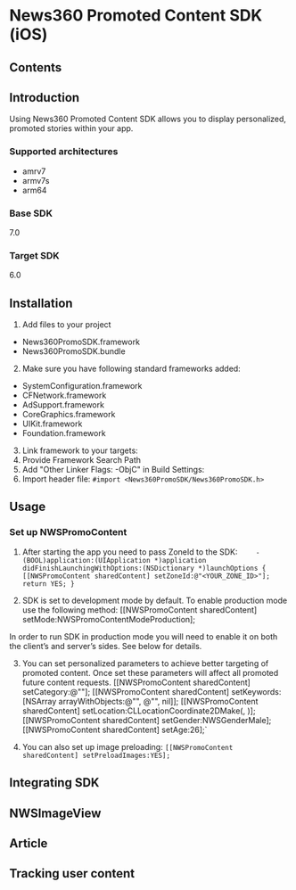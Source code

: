 News360 Promoted Content SDK (iOS)
===========
## Contents
## Introduction
Using News360 Promoted Content SDK allows you to display personalized, promoted stories within your app.
### Supported architectures
* amrv7
* armv7s
* arm64
### Base SDK
7.0
### Target SDK
6.0

## Installation
1. Add files to your project
  * News360PromoSDK.framework
  * News360PromoSDK.bundle
2. Make sure you have following standard frameworks added:
  * SystemConfiguration.framework
  * CFNetwork.framework
  * AdSupport.framework
  * CoreGraphics.framework
  * UIKit.framework
  * Foundation.framework
3. Link framework to your targets:
4. Provide Framework Search Path
5. Add "Other Linker Flags: -ObjC" in Build Settings:
6. Import header file: 
  `#import <News360PromoSDK/News360PromoSDK.h>`

## Usage
### Set up NWSPromoContent
1. After starting the app you need to pass ZoneId to the SDK:
`    - (BOOL)application:(UIApplication *)application didFinishLaunchingWithOptions:(NSDictionary *)launchOptions
    {
        [[NWSPromoContent sharedContent] setZoneId:@"<YOUR_ZONE_ID>"]; 
        return YES;
    }`
 
2. SDK is set to development mode by default. To enable production mode use the following method:
	[[NWSPromoContent sharedContent] setMode:NWSPromoContentModeProduction];

In order to run SDK in production mode you will need to enable it on both the client’s and server’s sides. See below for details.

3. You can set personalized parameters to achieve better targeting of promoted content. Once set
these parameters will affect all promoted future content requests.
	[[NWSPromoContent sharedContent] setCategory:@"<category>"];
	[[NWSPromoContent sharedContent] setKeywords:[NSArray arrayWithObjects:@"<keyword1>", @"<keyword2>", nil]];
	[[NWSPromoContent sharedContent] setLocation:CLLocationCoordinate2DMake(<latitude>, <longitude>)];
	[[NWSPromoContent sharedContent] setGender:NWSGenderMale];
	[[NWSPromoContent sharedContent] setAge:26];`

4. You can also set up image preloading:
	`[[NWSPromoContent sharedContent] setPreloadImages:YES];`

## Integrating SDK

## NWSImageView

## Article

## Tracking user content
